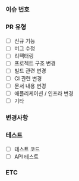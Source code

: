 ### 이슈 번호

### PR 유형
- [ ] 신규 기능
- [ ] 버그 수정
- [ ] 리팩터링
- [ ] 프로젝트 구조 변경
- [ ] 빌드 관련 변경
- [ ] CI 관련 변경
- [ ] 문서 내용 변경
- [ ] 애플리케이션 / 인프라 변경
- [ ] 기타

### 변경사항

### 테스트
- [ ] 테스트 코드
- [ ] API 테스트

### ETC